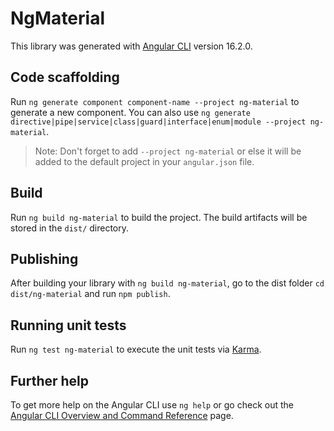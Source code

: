 # NgMaterial

This library was generated with [Angular CLI](https://github.com/angular/angular-cli) version 16.2.0.

## Code scaffolding

Run `ng generate component component-name --project ng-material` to generate a new component. You can also use `ng generate directive|pipe|service|class|guard|interface|enum|module --project ng-material`.
> Note: Don't forget to add `--project ng-material` or else it will be added to the default project in your `angular.json` file. 

## Build

Run `ng build ng-material` to build the project. The build artifacts will be stored in the `dist/` directory.

## Publishing

After building your library with `ng build ng-material`, go to the dist folder `cd dist/ng-material` and run `npm publish`.

## Running unit tests

Run `ng test ng-material` to execute the unit tests via [Karma](https://karma-runner.github.io).

## Further help

To get more help on the Angular CLI use `ng help` or go check out the [Angular CLI Overview and Command Reference](https://angular.io/cli) page.
